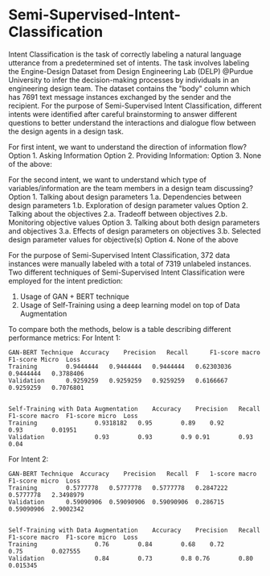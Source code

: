 # Semi-Supervised-Intent-Classification

Intent Classification is the task of correctly labeling a natural language utterance from a predetermined set of intents. The task involves labeling the Engine-Design Dataset from Design Engineering Lab (DELP) @Purdue University to infer the decision-making processes by individuals in an engineering design team. The dataset contains the "body" column which has 7691 text message instances exchanged by the sender and the recipient. For the purpose of Semi-Supervised Intent Classification, different intents were identified after careful brainstorming to answer different questions to better understand the interactions and dialogue flow between the design agents in a design task.

For first intent, we want to understand the direction of information flow?
Option 1. Asking Information
Option 2. Providing Information:
Option 3. None of the above:

For the second intent, we want to understand which type of variables/information are the team members in a design team discussing?
Option 1. Talking about design parameters
       1.a. Dependencies between design parameters
       1.b. Exploration of design parameter values
Option 2. Talking about the objectives
       2.a. Tradeoff between objectives
       2.b. Monitoring objective values
Option 3. Talking about both design parameters and objectives
       3.a. Effects of design parameters on objectives
       3.b. Selected design parameter values for objective(s)
Option 4. None of the above

For the purpose of Semi-Supervised Intent Classification, 372 data instances were manually labeled with a total of 7319 unlabeled instances. Two different techniques of Semi-Supervised Intent Classification were employed for the intent prediction:
1. Usage of GAN + BERT technique
2. Usage of Self-Training using a deep learning model on top of Data Augmentation 

To compare both the methods, below is a table describing different performance metrics:
For Intent 1:							
							
	GAN-BERT Technique	Accuracy 	Precision 	Recall		F1-score macro	F1-score Micro	Loss
	Training 		0.9444444	0.9444444	0.9444444	0.62303036	0.9444444	0.3788406
	Validation		0.9259259	0.9259259	0.9259259	0.6166667	0.9259259	0.7076801
							
							
	Self-Training with Data Augmentation	Accuracy 	Precision 	Recall	F1-score macro	F1-score micro	Loss
	Training				0.9318182	0.95		0.89	0.92		0.93		0.01951
	Validation				0.93		0.93		0.9	0.91		0.93		0.04
							
							
For Intent 2:							
							
	GAN-BERT Technique	Accuracy 	Precision 	Recall	F	1-score macro	F1-score micro	Loss
	Training		0.5777778	0.5777778	0.5777778	0.2847222	0.5777778	2.3498979
	Validation		0.59090906	0.59090906	0.59090906	0.286715	0.59090906	2.9002342
							
							
	Self-Training with Data Augmentation	Accuracy 	Precision 	Recall	F1-score macro	F1-score micro	Loss
	Training				0.76		0.84		0.68	0.72		0.75		0.027555
	Validation				0.84		0.73		0.8	0.76		0.80		0.015345
